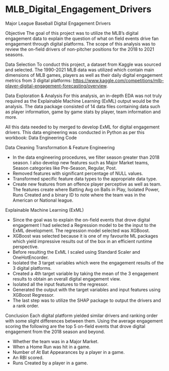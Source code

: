 # MLB_Digital_Engagement_Drivers
Major League Baseball Digital Engagement Drivers

Objective
The goal of this project was to utilize the MLB’s digital engagement data to explain the question of what on field events drive fan engagement through digital platforms. The scope of this analysis was to review the on-field drivers of non-pitcher positions for the 2018 to 2021 seasons.

Data Selection
To conduct this project, a dataset from Kaggle was sourced and selected. The 1990-2021 MLB data was utilized which contain main dimensions of MLB games, players as well as their daily digital engagement metrics from 3 digital platforms: https://www.kaggle.com/competitions/mlb-player-digital-engagement-forecasting/overview.

Data Exploration & Analysis
For this analysis, an in-depth EDA was not truly required as the Explainable Machine Learning (ExML) output would be the analysis. The data package consisted of 14 data files containing data such as player information, game by game stats by player, team information and more.

All this data needed to by merged to develop ExML for digital engagement drivers. This data engineering was conducted in Python as per this workbook: Data Engineering Code


Data Cleaning Transformation & Feature Engineering
-	In the data engineering procedures, we filter season greater than 2018 season. I also develop new features such as Major Market teams, Season categories like Pre-Season, Regular, Post.
-	Removed features with significant percentage of NULL values.
-	Transformed specific feature data types to the appropriate data type.
-	Create new features from an offence player perceptive as well as team. The features create where Batting Avg on Balls in Play, Isolated Power, Runs Created and a binary ID to note where the team was in the American or National league.

Explainable Machine Learning (ExML)
-	Since the goal was to explain the on-field events that drove digital engagement I had selected a Regression model to be the input to the ExML development. The regression model selected was XGBoost.
-	XGBoost was selected because it is one of my favourite ML packages which yield impressive results out of the box in an efficient runtime perspective.
-	Before resulting the ExML I scaled using Standard Scaler and OneHotEncorder.
-	Isolated the 3 target variables which were the engagement results of the 3 digital platforms.
-	Created a 4th target variable by taking the mean of the 3 engagement results to obtain an overall digital engagement view.
-	Isolated all the input features to the regressor.
-	Generated the output with the target variables and input features using XGBoost Regressor.
-	The last step was to utilize the SHAP package to output the drivers and a rank order.

Conclusion
Each digital platform yielded similar drivers and ranking order with some slight differences between them. Using the average engagement scoring the following are the top 5 on-field events that drove digital engagement from the 2018 season and beyond.

-	Whether the team was in a Major Market.
-	When a Home Run was hit in a game.
-	Number of At Bat Appearances by a player in a game.
-	An RBI scored.
-	Runs Created by a player in a game.
